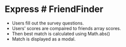 # Express # FriendFinder

* Users fill out the survey questions.
* Users' scores are compaired to friends array scores.
* Then best match is calculated using Math.abs()
* Match is displayed as a modal. 
